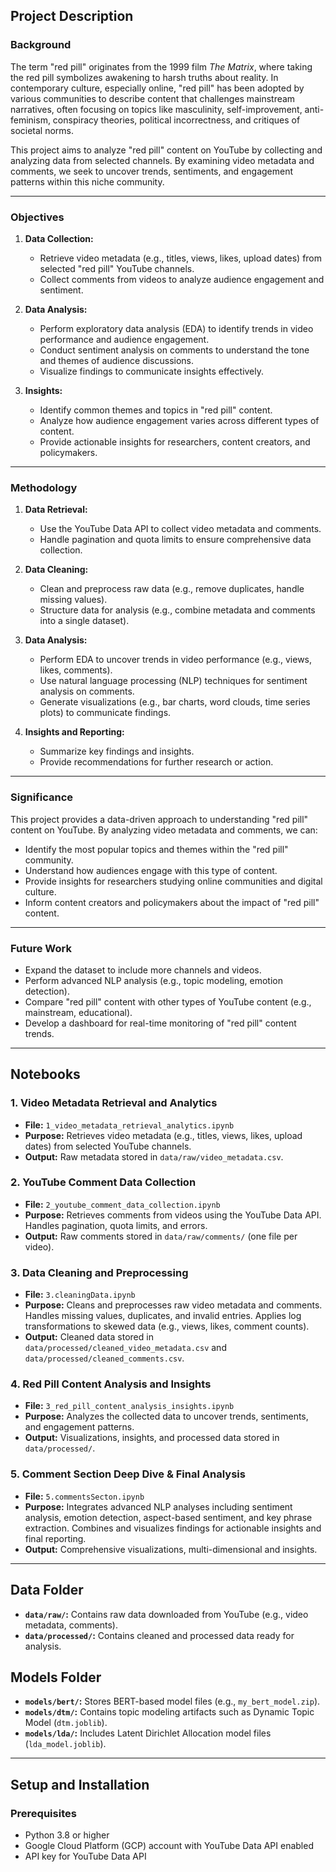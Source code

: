 ## Project Description

### Background
The term "red pill" originates from the 1999 film *The Matrix*, where taking the red pill symbolizes awakening to harsh truths about reality. In contemporary culture, especially online, "red pill" has been adopted by various communities to describe content that challenges mainstream narratives, often focusing on topics like masculinity, self-improvement, anti-feminism, conspiracy theories, political incorrectness, and critiques of societal norms.

This project aims to analyze "red pill" content on YouTube by collecting and analyzing data from selected channels. By examining video metadata and comments, we seek to uncover trends, sentiments, and engagement patterns within this niche community.

---

### Objectives
1. **Data Collection:**
   - Retrieve video metadata (e.g., titles, views, likes, upload dates) from selected "red pill" YouTube channels.
   - Collect comments from videos to analyze audience engagement and sentiment.

2. **Data Analysis:**
   - Perform exploratory data analysis (EDA) to identify trends in video performance and audience engagement.
   - Conduct sentiment analysis on comments to understand the tone and themes of audience discussions.
   - Visualize findings to communicate insights effectively.

3. **Insights:**
   - Identify common themes and topics in "red pill" content.
   - Analyze how audience engagement varies across different types of content.
   - Provide actionable insights for researchers, content creators, and policymakers.

---

### Methodology
1. **Data Retrieval:**
   - Use the YouTube Data API to collect video metadata and comments.
   - Handle pagination and quota limits to ensure comprehensive data collection.

2. **Data Cleaning:**
   - Clean and preprocess raw data (e.g., remove duplicates, handle missing values).
   - Structure data for analysis (e.g., combine metadata and comments into a single dataset).

3. **Data Analysis:**
   - Perform EDA to uncover trends in video performance (e.g., views, likes, comments).
   - Use natural language processing (NLP) techniques for sentiment analysis on comments.
   - Generate visualizations (e.g., bar charts, word clouds, time series plots) to communicate findings.

4. **Insights and Reporting:**
   - Summarize key findings and insights.
   - Provide recommendations for further research or action.

---

### Significance
This project provides a data-driven approach to understanding "red pill" content on YouTube. By analyzing video metadata and comments, we can:
- Identify the most popular topics and themes within the "red pill" community.
- Understand how audiences engage with this type of content.
- Provide insights for researchers studying online communities and digital culture.
- Inform content creators and policymakers about the impact of "red pill" content.

---

### Future Work
- Expand the dataset to include more channels and videos.
- Perform advanced NLP analysis (e.g., topic modeling, emotion detection).
- Compare "red pill" content with other types of YouTube content (e.g., mainstream, educational).
- Develop a dashboard for real-time monitoring of "red pill" content trends.

---

## Notebooks

### 1. Video Metadata Retrieval and Analytics
- **File:** `1_video_metadata_retrieval_analytics.ipynb`
- **Purpose:** Retrieves video metadata (e.g., titles, views, likes, upload dates) from selected YouTube channels.
- **Output:** Raw metadata stored in `data/raw/video_metadata.csv`.

### 2. YouTube Comment Data Collection
- **File:** `2_youtube_comment_data_collection.ipynb`
- **Purpose:** Retrieves comments from videos using the YouTube Data API. Handles pagination, quota limits, and errors.
- **Output:** Raw comments stored in `data/raw/comments/` (one file per video).

### 3. Data Cleaning and Preprocessing
- **File:** `3.cleaningData.ipynb`
- **Purpose:** Cleans and preprocesses raw video metadata and comments. Handles missing values, duplicates, and invalid entries. Applies log transformations to skewed data (e.g., views, likes, comment counts).
- **Output:** Cleaned data stored in `data/processed/cleaned_video_metadata.csv` and `data/processed/cleaned_comments.csv`.

### 4. Red Pill Content Analysis and Insights
- **File:** `3_red_pill_content_analysis_insights.ipynb`
- **Purpose:** Analyzes the collected data to uncover trends, sentiments, and engagement patterns.
- **Output:** Visualizations, insights, and processed data stored in `data/processed/`.

### 5. Comment Section Deep Dive & Final Analysis 
- **File:** `5.commentsSecton.ipynb`
- **Purpose:** Integrates advanced NLP analyses including sentiment analysis, emotion detection, aspect-based sentiment, and key phrase extraction. Combines and visualizes findings for actionable insights and final reporting.
- **Output:** Comprehensive visualizations, multi-dimensional and insights.

---

## Data Folder
- **`data/raw/`:** Contains raw data downloaded from YouTube (e.g., video metadata, comments).
- **`data/processed/`:** Contains cleaned and processed data ready for analysis.

## Models Folder
- **`models/bert/`:** Stores BERT-based model files (e.g., `my_bert_model.zip`).
- **`models/dtm/`:** Contains topic modeling artifacts such as Dynamic Topic Model (`dtm.joblib`).
- **`models/lda/`:** Includes Latent Dirichlet Allocation model files (`lda_model.joblib`).

---

## Setup and Installation

### Prerequisites
- Python 3.8 or higher
- Google Cloud Platform (GCP) account with YouTube Data API enabled
- API key for YouTube Data API
